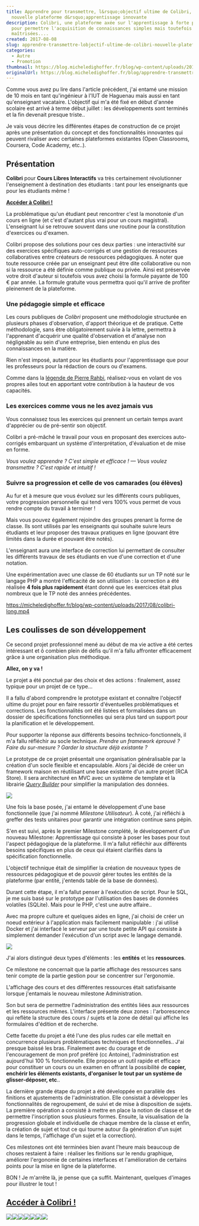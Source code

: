 ```yaml
---
title: Apprendre pour transmettre, l&rsquo;objectif ultime de Colibri, la
  nouvelle plateforme d&rsquo;apprentissage innovante
description: Colibri, une plateforme axée sur l'apprentissage à forte pédagogie
  pour permettre l'acquisition de connaissances simples mais toutefois bien
  maîtrisées....
created: 2017-08-08
slug: apprendre-transmettre-lobjectif-ultime-de-colibri-nouvelle-plateforme-dapprentissage-innovante
categories:
  - Autre
  - Promotion
thumbnail: https://blog.micheledighoffer.fr/blog/wp-content/uploads/2017/08/tb_colibri-800x288.png
originalUrl: https://blog.micheledighoffer.fr/blog/apprendre-transmettre-lobjectif-ultime-de-colibri-nouvelle-plateforme-dapprentissage-innovante/
---
```


Comme vous avez pu lire dans l'article précédent, j'ai entamé une mission de 10 mois en tant qu'ingénieur à l'IUT de Haguenau mais aussi en tant qu'enseignant vacataire. L'objectif qui m'a été fixé en début d'année scolaire est arrivé à terme début juillet : les développements sont terminés et la fin devenait presque triste..

Je vais vous décrire les différentes étapes de construction de ce projet après une présentation du concept et des fonctionnalités innovantes qui peuvent rivaliser avec certaines plateformes existantes (Open Classrooms, Coursera, Code Academy, etc..).

## Présentation

**Colibri** pour **Cours Libres Interactifs** va très certainement révolutionner l'enseignement à destination des étudiants : tant pour les enseignants que pour les étudiants même !

[**Accéder à Colibri !**](https://colibri.unistra.fr)

La problématique qu'un étudiant peut rencontrer c'est la monotonie d'un cours en ligne (et c'est d'autant plus vrai pour un cours magistral). L'enseignant lui se retrouve souvent dans une routine pour la constitution d'exercices ou d'examen.

Colibri propose des solutions pour ces deux parties : une interactivité sur des exercices spécifiques auto-corrigés et une gestion de ressources collaboratives entre créateurs de ressources pédagogiques. À noter que toute ressource créée par un enseignant peut être dite collaborative ou non si la ressource a été définie comme publique ou privée. Ainsi est préservée votre droit d'auteur si toutefois vous avez choisi la formule payante de 100 € par année. La formule gratuite vous permettra quoi qu'il arrive de profiter pleinement de la plateforme.

### Une pédagogie simple et efficace

Les cours publiques de *Colibri* proposent une méthodologie structurée en plusieurs phases d'observation, d'apport théorique et de pratique. Cette méthodologie, sans être obligatoirement suivie à la lettre, permettra à l'apprenant d'acquérir une qualité d'observation et d'analyse non négligeable au sein d'une entreprise, bien entendu en plus des connaissances en la matière.

Rien n'est imposé, autant pour les étudiants pour l'apprentissage que pour les professeurs pour la rédaction de cours ou d'examens.

Comme dans la [légende de Pierre Rahbi](http://kaizen-pour-tous.blogspot.fr/p/blog-page_04.html), réalisez-vous en volant de vos propres ailes tout en apportant votre contribution à la hauteur de vos capacités.

### Les exercices comme vous ne les avez jamais vus

Vous connaissez tous les exercices qui prennent un certain temps avant d'apprécier ou de pré-sentir son objectif.

Colibri a pré-mâché le travail pour vous en proposant des exercices auto-corrigés embarquant un système d'interprétation, d'évaluation et de mise en forme.

*Vous voulez apprendre ? C'est simple et efficace ! — Vous voulez transmettre ? C'est rapide et intuitif !*

### Suivre sa progression et celle de vos camarades (ou élèves)

Au fur et à mesure que vous évoluez sur les différents cours publiques, votre progression personnelle qui tend vers 100% vous permet de vous rendre compte du travail à terminer !

Mais vous pouvez également rejoindre des groupes prenant la forme de classe. Ils sont utilisés par les enseignants qui souhaite suivre leurs étudiants et leur proposer des travaux pratiques en ligne (pouvant être limités dans la durée et pouvant être notés).

L'enseignant aura une interface de correction lui permettant de consulter les différents travaux de ses étudiants en vue d'une correction et d'une notation.

Une expérimentation avec une classe de 60 étudiants sur un TP noté sur le langage PHP a montré l'efficacité de son utilisation : la correction a été réalisée **4 fois plus rapidement** étant donné que les exercices était plus nombreux que le TP noté des années précédentes.

<https://micheledighoffer.fr/blog/wp-content/uploads/2017/08/colibri-long.mp4>

## Les coulisses de son développement

Ce second projet professionnel mené au début de ma vie active a été certes intéressant et ô combien plein de défis qu'il m'a fallu affronter efficacement grâce à une organisation plus méthodique.

**Allez, on y va !**

Le projet a été ponctué par des choix et des actions : finalement, assez typique pour un projet de ce type...

Il a fallu d'abord comprendre le prototype existant et connaître l'objectif ultime du projet pour en faire ressortir d'éventuelles problématiques et corrections. Les fonctionnalités ont été listées et formalisées dans un dossier de spécifications fonctionnelles qui sera plus tard un support pour la planification et le développement.

Pour supporter la réponse aux différents besoins technico-fonctionnels, il m'a fallu réfléchir au socle technique. *Prendre un framework éprouvé ? Faire du sur-mesure ? Garder la structure déjà existante ?*

Le prototype de ce projet présentait une organisation généralisable par la création d'un socle flexible et encapsulable. Alors j'ai décidé de créer un framework maison en réutilisant une base existante d'un autre projet (RCA Store). Il sera architecturé en MVC avec un système de template et la librairie [*Query Builder*](https://github.com/usmanhalalit/pixie) pour simplifier la manipulation des données.

![](https://micheledighoffer.fr/blog/wp-content/uploads/2017/08/archi-e1503317713221.png)

Une fois la base posée, j'ai entamé le développement d'une base fonctionnelle (que j'ai nommé *Milestone Utilisateur*). À coté, j'ai réfléchi à greffer des tests unitaires pour garantir une intégration continue sans pépin.

S'en est suivi, après le premier Milestone complété, le développement d'un nouveau Milestone: Apprentissage qui consiste à poser les bases pour tout l'aspect pédagogique de la plateforme. Il m'a fallut réfléchir aux différents besoins spécifiques en plus de ceux qui étaient clarifiés dans la spécification fonctionnelle.

L'objectif technique était de simplifier la création de nouveaux types de ressources pédagogique et de pouvoir gérer toutes les entités de la plateforme (par entité, j'entends table de la base de données).

Durant cette étape, il m'a fallut penser à l'exécution de script. Pour le SQL, je me suis basé sur le prototype par l'utilisation des bases de données volatiles (SQLite). Mais pour le PHP, c'est une autre affaire..

Avec ma propre culture et quelques aides en ligne, j'ai choisi de créer un noeud extérieur à l'application mais facilement manipulable : j'ai utilisé Docker et j'ai interfacé le serveur par une toute petite API qui consiste à simplement demander l'exécution d'un script avec le langage demandé.

![](https://micheledighoffer.fr/blog/wp-content/uploads/2017/08/manager-e1503317698617-875x400.png)

J'ai alors distingué deux types d'éléments : les **entités** et les **ressources**.

Ce milestone ne concernait que la partie affichage des ressources sans tenir compte de la partie gestion pour se concentrer sur l'ergonomie.

L'affichage des cours et des différentes ressources était satisfaisante lorsque j'entamais le nouveau milestone Administration.

Son but sera de permettre l'administration des entités liées aux ressources et les ressources mêmes. L'interface présente deux zones : l'arborescence qui reflète la structure des cours / sujets et la zone de détail qui affiche les formulaires d'édition et de recherche.

Cette facette du projet a été l'une des plus rudes car elle mettait en concurrence plusieurs problématiques techniques et fonctionnelles.. J'ai presque baissé les bras. Finalement avec du courage et de l'encouragement de mon prof préféré (cc Antoine), l'administration est aujourd'hui 100 % fonctionnelle. Elle propose un outil rapide et efficace pour constituer un cours ou un examen en offrant la possibilité de **copier, enchérir les éléments existants, d'organiser le tout par un système de glisser-déposer, etc**..

La dernière grande étape du projet a été développée en parallèle des finitions et ajustements de l'administration. Elle consistait à développer les fonctionnalités de regroupement, de suivi et de mise à disposition de sujets. La première opération a consisté à mettre en place la notion de classe et de permettre l'inscription sous plusieurs formes. Ensuite, la visualisation de la progression globale et individuelle de chaque membre de la classe et enfin, la création de sujet et tout ce qui tourne autour (la génération d'un sujet dans le temps, l'affichage d'un sujet et la correction).

Ces milestones ont été terminées bien avant l'heure mais beaucoup de choses restaient à faire : réaliser les finitions sur le rendu graphique, améliorer l'ergonomie de certaines interfaces et l'amélioration de certains points pour la mise en ligne de la plateforme.

BON ! Je m'arrête là, je pense que ça suffit. Maintenant, quelques d'images pour illustrer le tout !

## [**Accéder à Colibri !**](https://colibri.unistra.fr)

![](https://micheledighoffer.fr/blog/wp-content/uploads/2017/08/accueil-597x400.png)![](https://micheledighoffer.fr/blog/wp-content/uploads/2017/08/cours-liste-300x167.png)![](https://micheledighoffer.fr/blog/wp-content/uploads/2017/08/exercice-sql-300x226.png)![](https://micheledighoffer.fr/blog/wp-content/uploads/2017/08/synthese-300x214.png)![](https://micheledighoffer.fr/blog/wp-content/uploads/2017/08/accueil-classe-300x184.png)![](https://micheledighoffer.fr/blog/wp-content/uploads/2017/08/sujet-300x118.png)![](https://micheledighoffer.fr/blog/wp-content/uploads/2017/08/administration-300x170.png)
